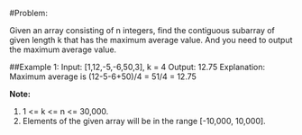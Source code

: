 #Problem:

Given an array consisting of n integers, find the contiguous subarray of given length k that has the maximum average value. And you need to output the maximum average value.

##Example 1:
	Input: [1,12,-5,-6,50,3], k = 4
	Output: 12.75
	Explanation: Maximum average is (12-5-6+50)/4 = 51/4 = 12.75

**Note:**

1. 1 <= k <= n <= 30,000.
2. Elements of the given array will be in the range [-10,000, 10,000].
